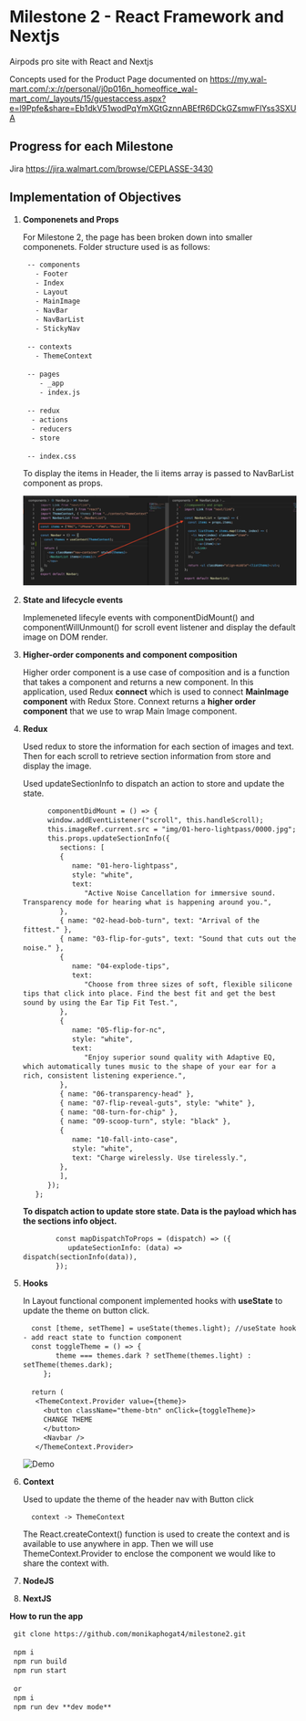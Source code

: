 # Milestone 2 - React Framework and Nextjs
Airpods pro site with React and Nextjs

Concepts used for the Product Page documented on https://my.wal-mart.com/:x:/r/personal/j0p016n_homeoffice_wal-mart_com/_layouts/15/guestaccess.aspx?e=l9Ppfe&share=Eb1dkV51wodPqYmXGtGznnABEfR6DCkGZsmwFlYss3SXUA

## Progress for each Milestone
Jira https://jira.walmart.com/browse/CEPLASSE-3430

## Implementation of Objectives

1. **Componenets and Props**  
   
   For Milestone 2, the page has been broken  down into smaller componenets. 
   Folder structure used is as follows:

   ```
    -- components
      - Footer
      - Index
      - Layout
      - MainImage
      - NavBar
      - NavBarList
      - StickyNav

    -- contexts
      - ThemeContext

    -- pages
       - _app
       - index.js
    
    -- redux
     - actions
     - reducers
     - store

    -- index.css

   ```

   To display the items in Header, the li items array is passed to NavBarList component as props. 

    ![picture](screenshots/PropsToNavbarList.png)



2. **State and lifecycle events**
   
   Implemeneted lifecyle events with componentDidMount() and componentWillUnmount() for scroll event listener and display the default image on DOM render.
  
  
3. **Higher-order components and component composition**

   Higher order component is a use case of composition and is a function that takes a component and returns a new component.
   In this application, used Redux **connect** which is used to connect **MainImage component** with Redux Store. Connext returns a **higher order component** that we use to wrap Main Image component.


4. **Redux**
   
   Used redux to store the information for each section of images and text. 
   Then for each scroll to retrieve section information from store and display the image.

   Used updateSectionInfo to dispatch an action to store and update  the state.

   ```
         componentDidMount = () => {
         window.addEventListener("scroll", this.handleScroll);
         this.imageRef.current.src = "img/01-hero-lightpass/0000.jpg";
         this.props.updateSectionInfo({
            sections: [
            {
               name: "01-hero-lightpass",
               style: "white",
               text:
                  "Active Noise Cancellation for immersive sound. Transparency mode for hearing what is happening around you.",
            },
            { name: "02-head-bob-turn", text: "Arrival of the fittest." },
            { name: "03-flip-for-guts", text: "Sound that cuts out the noise." },
            {
               name: "04-explode-tips",
               text:
                  "Choose from three sizes of soft, flexible silicone tips that click into place. Find the best fit and get the best sound by using the Ear Tip Fit Test.",
            },
            {
               name: "05-flip-for-nc",
               style: "white",
               text:
                  "Enjoy superior sound quality with Adaptive EQ, which automatically tunes music to the shape of your ear for a rich, consistent listening experience.",
            },
            { name: "06-transparency-head" },
            { name: "07-flip-reveal-guts", style: "white" },
            { name: "08-turn-for-chip" },
            { name: "09-scoop-turn", style: "black" },
            {
               name: "10-fall-into-case",
               style: "white",
               text: "Charge wirelessly. Use tirelessly.",
            },
            ],
         });
      };

    ```

   **To dispatch action to update store state. Data is the payload which has the sections info object.**
    ```
            const mapDispatchToProps = (dispatch) => ({
               updateSectionInfo: (data) => dispatch(sectionInfo(data)),
            });

    ```

5. **Hooks**

   In Layout functional component implemented hooks with **useState** to update the theme on button click.

   ```
     const [theme, setTheme] = useState(themes.light); //useState hook - add react state to function component
     const toggleTheme = () => {
           theme === themes.dark ? setTheme(themes.light) : setTheme(themes.dark);
        };

     return (
      <ThemeContext.Provider value={theme}>
        <button className="theme-btn" onClick={toggleTheme}>
        CHANGE THEME
        </button>
        <Navbar />
      </ThemeContext.Provider>

   ```
    ![Demo](screenshots/IconTheme.gif)

6. **Context**

   Used to update the theme of the header nav with Button click

   ``` 
     context -> ThemeContext
   ```
   The React.createContext() function is used to create the context and is available to use anywhere in app.
   Then we will use ThemeContext.Provider to enclose the component we would like to share the context with.


7. **NodeJS**


8. **NextJS**
   


**How to run the app**
 ```
  git clone https://github.com/monikaphogat4/milestone2.git

  npm i
  npm run build
  npm run start

  or
  npm i
  npm run dev **dev mode**

  ```
